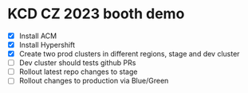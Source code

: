 # KCD CZ 2023 booth demo

* [x] Install ACM
* [x] Install Hypershift
* [x] Create two prod clusters in different regions, stage and dev cluster
* [ ] Dev cluster should tests github PRs
* [ ] Rollout latest repo changes to stage
* [ ] Rollout changes to production via Blue/Green
